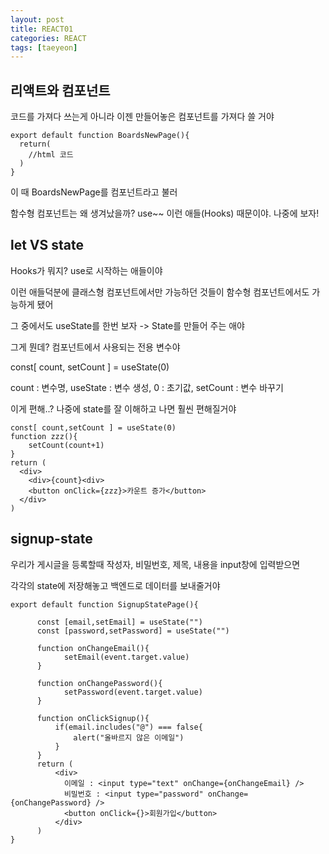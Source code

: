 ```yaml
---
layout: post
title: REACT01
categories: REACT
tags: [taeyeon]
---
```


## 리액트와 컴포넌트

코드를 가져다 쓰는게 아니라 이젠 만들어놓은 컴포넌트를 가져다 쓸 거야

```
export default function BoardsNewPage(){
  return(
    //html 코드
  )
}
```

이 때 BoardsNewPage를 컴포넌트라고 불러

함수형 컴포넌트는 왜 생겨났을까? use~~ 이런 애들(Hooks) 때문이야. 나중에 보자!

## let VS state

Hooks가 뭐지? use로 시작하는 애들이야

이런 애들덕분에 클래스형 컴포넌트에서만 가능하던 것들이 함수형 컴포넌트에서도 가능하게 됐어

그 중에서도 useState를 한번 보자 -> State를 만들어 주는 애야

그게 뭔데? 컴포넌트에서 사용되는 전용 변수야

const[ count, setCount ] = useState(0)

count : 변수명, useState : 변수 생성, 0 : 초기값, setCount : 변수 바꾸기

이게 편해..? 나중에 state를 잘 이해하고 나면 훨씬 편해질거야

```
const[ count,setCount ] = useState(0)
function zzz(){
    setCount(count+1)
}
return (
  <div>
    <div>{count}<div>
    <button onClick={zzz}>카운트 증가</button>
  </div>
)
```

## signup-state

우리가 게시글을 등록할때 작성자, 비밀번호, 제목, 내용을 input창에 입력받으면

각각의 state에 저장해놓고 백엔드로 데이터를 보내줄거야

```
export default function SignupStatePage(){

      const [email,setEmail] = useState("")
      const [password,setPassword] = useState("")

      function onChangeEmail(){
            setEmail(event.target.value)
      }

      function onChangePassword(){
            setPassword(event.target.value)
      }

      function onClickSignup(){
          if(email.includes("@") === false{
              alert("올바르지 않은 이메일")
          }
      }
      return (
          <div>
            이메일 : <input type="text" onChange={onChangeEmail} />
            비밀번호 : <input type="password" onChange={onChangePassword} />
            <button onClick={}>회원가입</button>
          </div>
      )
}
```















